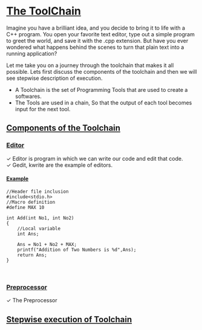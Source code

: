 # [The ToolChain](#the-toolchain)
Imagine you have a brilliant idea, and you decide to bring it to life with a C++ program. You open your favorite text editor, type out a simple program to greet the world, and save it with the .cpp extension. But have you ever wondered what happens behind the scenes to turn that plain text into a running application?

Let me take you on a journey through the toolchain that makes it all possible. Lets first discuss the components of the toolchain and then we will see stepwise description of execution.

 - A Toolchain is the set of Programming Tools that are used to create a softwares.
 - The Tools are used in a chain, So that the output of each tool becomes input for the next tool.

## [Components of the Toolchain](#components-of-the-toolchain)

### [Editor](#editor)
 ✓ Editor is program in which we can write our code and edit that code.
 <br>
 ✓ Gedit, kwrite are the example of editors.

#### [Example](#example)
```
//Header file inclusion
#include<stdio.h>
//Macro definition
#define MAX 10

int Add(int No1, int No2)
{
    //Local variable
    int Ans;

    Ans = No1 + No2 + MAX;
    printf("Addition of Two Numbers is %d",Ans);
    return Ans;
}
```
<br>

### [Preprocessor](#preprocessor)
 ✓ The Preprocessor

## [Stepwise execution of Toolchain](#stepwise-execution-of-toolchain)



